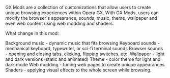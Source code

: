 GX Mods are a collection of customizations that allow users to create unique browsing experiences within Opera GX. With GX Mods, users can modify the browser's appearance, sounds, music, theme, wallpaper and even web content using web modding and shaders.

What change in this mod:

Background music - dynamic music that fits browsing
Keyboard sounds - mechanical keyboard, typewriter, or sci-fi terminal sounds
Browser sounds - opening and closing tabs, clicking, flipping switches, etc.
Wallpaper - light and dark versions (static and animated)
Theme - color theme for light and dark mode
Web modding - tuning web pages to create unique appearances
Shaders - applying visual effects to the whole screen while browsing.
